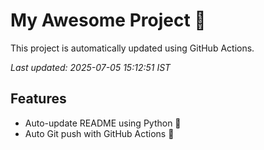 # My Awesome Project 🚀

This project is automatically updated using GitHub Actions.

_Last updated: 2025-07-05 15:12:51 IST_

## Features
- Auto-update README using Python 🐍
- Auto Git push with GitHub Actions 🤖
